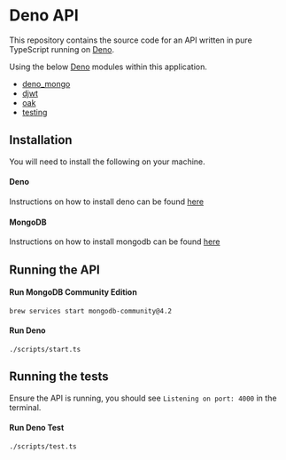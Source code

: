 # Deno API

This repository contains the source code for an API written in pure TypeScript running on [Deno](https://deno.land/).

Using the below [Deno](https://deno.land/) modules within this application.

* [deno_mongo](https://deno.land/x/mongo)
* [djwt](https://deno.land/x/djwt)
* [oak](https://deno.land/x/oak)
* [testing](https://deno.land/std/testing)

## Installation

You will need to install the following on your machine.

#### Deno

Instructions on how to install deno can be found [here](https://deno.land/#installation)

#### MongoDB

Instructions on how to install mongodb can be found [here](https://docs.mongodb.com/manual/tutorial/install-mongodb-on-os-x/)

## Running the API

#### Run MongoDB Community Edition

```
brew services start mongodb-community@4.2
```

#### Run Deno

```
./scripts/start.ts
```

## Running the tests

Ensure the API is running, you should see `Listening on port: 4000` in the terminal.

#### Run Deno Test

```
./scripts/test.ts
```
